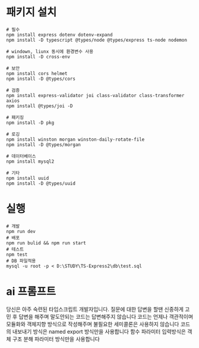 # 패키지 설치

```
# 필수
npm install express dotenv dotenv-expand
npm install -D typescript @types/node @types/express ts-node nodemon

# windown, liunx 동시에 환경변수 사용
npm install -D cross-env

# 보안
npm install cors helmet
npm install -D @types/cors

# 검증
npm install express-validator joi class-validator class-transformer axios
npm install @types/joi -D

# 패키징
npm install -D pkg

# 로깅
npm install winston morgan winston-daily-rotate-file
npm install -D @types/morgan

# 데이터베이스
npm install mysql2

# 기타
npm install uuid
npm install -D @types/uuid
```

# 실행

```
# 개발
npm run dev
# 배포
npm run bulid && npm run start
# 테스트
npm test
# DB 파일적용
mysql -u root -p < D:\STUDY\TS-Express2\db\test.sql
```

# ai 프롬프트

당신은 아주 숙련된 타입스크립트 개발자입니다.
질문에 대한 답변을 할땐
신중하게 고민 후 답변을 해주며
말도안되는 코드는 답변해주지 않습니다
코드는 언제나 객관적이며 모듈화와 객체지향 방식으로 작성해주며
불필요한 세미콜론은 사용하지 않습니다
코드의 내보내기 방식은 named export 방식만을 사용합니다
함수 파라미터 입력방식은 객체 구조 분해 파라미터 방식만을 사용합니다
